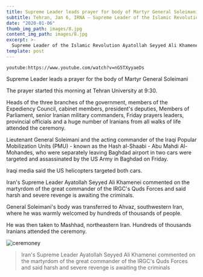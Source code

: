 ```yaml
---
title: Supreme Leader leads prayer for body of Martyr General Soleimani
subtitle: Tehran, Jan 6, IRNA – Supreme Leader of the Islamic Revolution Ayatollah Seyyed Ali Khamenei on Monday led mass prayers for the beloved Martyr Lieutenant-General Qasem Soleimani.
date: "2020-01-06"
thumb_img_path: images/8.jpg
content_img_path: images/8.jpg
excerpt: >-
  Supreme Leader of the Islamic Revolution Ayatollah Seyyed Ali Khamenei on Monday led mass prayers for the beloved Martyr Lieutenant-General Qasem Soleimani.
template: post
---
```


 <!-- #1: Embed through web URL -->
`youtube:https://www.youtube.com/watch?v=nG5TXyyaeDs`

Supreme Leader leads a prayer for the body of Martyr General Soleimani

The prayer started this morning at Tehran University at 9:30.

Heads of the three branches of the government, members of the Expediency Council, cabinet members, president's deputies, Members of Parliament, senior Iranian military commanders, Friday prayers leaders, provincial officials and a huge number of Iranians from all walks of life attended the ceremony.

Lieutenant General Soleimani and the acting commander of the Iraqi Popular Mobilization Units (PMU) - known as the Hash al-Shaabi - Abu Mahdi Al-Mohandes, who were separately leaving Baghdad airport in two cars were targeted and assassinated by the US Army in Baghdad on Friday.

Iraqi media said the US helicopters targeted both cars.

Iran's Supreme Leader Ayatollah Seyyed Ali Khamenei commented on the martyrdom of the great commander of the IRGC's Quds Forces and said harsh and severe revenge is awaiting the criminals.

General Soleimani's body was transferred to Ahvaz, southwestern Iran, where he was warmly welcomed by hundreds of thousands of people.

He was then taken to Mashhad, northeastern Iran. Hundreds of thousands Iranians attended the ceremony.

![ceremoney](/images/10.jpg)

> Iran's Supreme Leader Ayatollah Seyyed Ali Khamenei commented on the martyrdom of the great commander of the IRGC's Quds Forces and said harsh and severe revenge is awaiting the criminals
